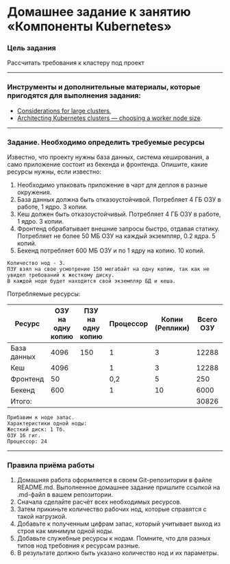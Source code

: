 # Домашнее задание к занятию «Компоненты Kubernetes»

### Цель задания

Рассчитать требования к кластеру под проект

------

### Инструменты и дополнительные материалы, которые пригодятся для выполнения задания:

- [Considerations for large clusters](https://kubernetes.io/docs/setup/best-practices/cluster-large/),
- [Architecting Kubernetes clusters — choosing a worker node size](https://learnk8s.io/kubernetes-node-size).

------

### Задание. Необходимо определить требуемые ресурсы
Известно, что проекту нужны база данных, система кеширования, а само приложение состоит из бекенда и фронтенда. Опишите, какие ресурсы нужны, если известно:

1. Необходимо упаковать приложение в чарт для деплоя в разные окружения. 
2. База данных должна быть отказоустойчивой. Потребляет 4 ГБ ОЗУ в работе, 1 ядро. 3 копии. 
3. Кеш должен быть отказоустойчивый. Потребляет 4 ГБ ОЗУ в работе, 1 ядро. 3 копии. 
4. Фронтенд обрабатывает внешние запросы быстро, отдавая статику. Потребляет не более 50 МБ ОЗУ на каждый экземпляр, 0.2 ядра. 5 копий. 
5. Бекенд потребляет 600 МБ ОЗУ и по 1 ядру на копию. 10 копий.

```
Количество нод - 3.
ПЗУ взял на свое усмотрение 150 мегабайт на одну копию, так как не увидел требований к жесткому диску.
В каждой ноде будет находится свой экземпляр БД и кеша.
```
Потребляемые ресурсы:

| Ресурс    | ОЗУ на одну копию | ПЗУ на одну копию | Процессор | Копии (Реплики) | Всего ОЗУ | Всего ПЗУ | Процессор |
|---------- |-------------------|-------------------|-----------|-------          |-----------|-----------|-----------|
|База данных| 4096              | 150               | 1         | 3               | 12288     | 450       | 3         |
| Кеш       | 4096              |                   | 1         | 3               | 12288     |           | 3         |
| Фронтенд  | 50                |                   | 0,2       | 5               | 250       |           | 1         |
|Бекенд     | 600               |                   | 1         | 10              |6000       |           | 10        |
|Итого:     |                   |                   |           |                 |30826      |450        | 17        |

```
Прибавим к ноде запас.
Характеристики одной ноды:
Жесткий диск: 1 Tб.
ОЗУ 16 гиг.
Процессор: 24

```
----


### Правила приёма работы

1. Домашняя работа оформляется в своем Git-репозитории в файле README.md. Выполненное домашнее задание пришлите ссылкой на .md-файл в вашем репозитории.
2. Сначала сделайте расчёт всех необходимых ресурсов.
3. Затем прикиньте количество рабочих нод, которые справятся с такой нагрузкой.
4. Добавьте к полученным цифрам запас, который учитывает выход из строя как минимум одной ноды. 
5. Добавьте служебные ресурсы к нодам. Помните, что для разных типов нод требовния к ресурсам разные. 
6. В результате должно быть указано количество нод и их параметры.

